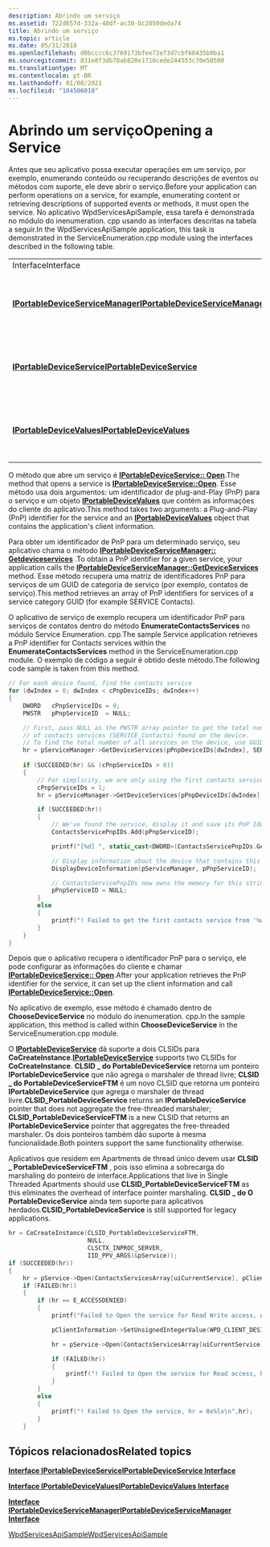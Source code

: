 ```yaml
---
description: Abrindo um serviço
ms.assetid: 722d657d-332a-40df-ac30-bc2050deda74
title: Abrindo um serviço
ms.topic: article
ms.date: 05/31/2018
ms.openlocfilehash: d0bcccc6c3769173bfee72e73d7cbf68435b0ba1
ms.sourcegitcommit: 831e8f3db78ab820e1710cede244553c70e50500
ms.translationtype: MT
ms.contentlocale: pt-BR
ms.lasthandoff: 01/08/2021
ms.locfileid: "104506018"
---
```

# <a name="opening-a-service"></a><span data-ttu-id="0489d-103">Abrindo um serviço</span><span class="sxs-lookup"><span data-stu-id="0489d-103">Opening a Service</span></span>

<span data-ttu-id="0489d-104">Antes que seu aplicativo possa executar operações em um serviço, por exemplo, enumerando conteúdo ou recuperando descrições de eventos ou métodos com suporte, ele deve abrir o serviço.</span><span class="sxs-lookup"><span data-stu-id="0489d-104">Before your application can perform operations on a service, for example, enumerating content or retrieving descriptions of supported events or methods, it must open the service.</span></span> <span data-ttu-id="0489d-105">No aplicativo WpdServicesApiSample, essa tarefa é demonstrada no módulo do inenumeration. cpp usando as interfaces descritas na tabela a seguir.</span><span class="sxs-lookup"><span data-stu-id="0489d-105">In the WpdServicesApiSample application, this task is demonstrated in the ServiceEnumeration.cpp module using the interfaces described in the following table.</span></span>



|                                                                        |                                                    |
|------------------------------------------------------------------------|----------------------------------------------------|
| <span data-ttu-id="0489d-106">Interface</span><span class="sxs-lookup"><span data-stu-id="0489d-106">Interface</span></span>                                                              | <span data-ttu-id="0489d-107">Descrição</span><span class="sxs-lookup"><span data-stu-id="0489d-107">Description</span></span>                                        |
| [<span data-ttu-id="0489d-108">**IPortableDeviceServiceManager**</span><span class="sxs-lookup"><span data-stu-id="0489d-108">**IPortableDeviceServiceManager**</span></span>](/windows/desktop/api/PortableDeviceAPI/nn-portabledeviceapi-iportabledeviceservicemanager) | <span data-ttu-id="0489d-109">Usado para enumerar os serviços em um dispositivo.</span><span class="sxs-lookup"><span data-stu-id="0489d-109">Used to enumerate the services on a device.</span></span>        |
| [<span data-ttu-id="0489d-110">**IPortableDeviceService**</span><span class="sxs-lookup"><span data-stu-id="0489d-110">**IPortableDeviceService**</span></span>](/windows/desktop/api/PortableDeviceAPI/nn-portabledeviceapi-iportabledeviceservice)               | <span data-ttu-id="0489d-111">Usado para abrir uma conexão com um serviço de dispositivo.</span><span class="sxs-lookup"><span data-stu-id="0489d-111">Used to open a connection to a device service.</span></span>     |
| [<span data-ttu-id="0489d-112">**IPortableDeviceValues**</span><span class="sxs-lookup"><span data-stu-id="0489d-112">**IPortableDeviceValues**</span></span>](iportabledevicevalues.md)                 | <span data-ttu-id="0489d-113">Usado para manter as informações do cliente do aplicativo.</span><span class="sxs-lookup"><span data-stu-id="0489d-113">Used to hold the application's client information.</span></span> |



 

<span data-ttu-id="0489d-114">O método que abre um serviço é [**IPortableDeviceService:: Open**](/windows/desktop/api/PortableDeviceAPI/nf-portabledeviceapi-iportabledeviceservice-open).</span><span class="sxs-lookup"><span data-stu-id="0489d-114">The method that opens a service is [**IPortableDeviceService::Open**](/windows/desktop/api/PortableDeviceAPI/nf-portabledeviceapi-iportabledeviceservice-open).</span></span> <span data-ttu-id="0489d-115">Esse método usa dois argumentos: um identificador de plug-and-Play (PnP) para o serviço e um objeto [**IPortableDeviceValues**](iportabledevicevalues.md) que contém as informações do cliente do aplicativo.</span><span class="sxs-lookup"><span data-stu-id="0489d-115">This method takes two arguments: a Plug-and-Play (PnP) identifier for the service and an [**IPortableDeviceValues**](iportabledevicevalues.md) object that contains the application's client information.</span></span>

<span data-ttu-id="0489d-116">Para obter um identificador de PnP para um determinado serviço, seu aplicativo chama o método [**IPortableDeviceServiceManager:: Getdeviceservices**](/windows/desktop/api/PortableDeviceAPI/nf-portabledeviceapi-iportabledeviceservicemanager-getdeviceservices) .</span><span class="sxs-lookup"><span data-stu-id="0489d-116">To obtain a PnP identifier for a given service, your application calls the [**IPortableDeviceServiceManager::GetDeviceServices**](/windows/desktop/api/PortableDeviceAPI/nf-portabledeviceapi-iportabledeviceservicemanager-getdeviceservices) method.</span></span> <span data-ttu-id="0489d-117">Esse método recupera uma matriz de identificadores PnP para serviços de um GUID de categoria de serviço (por exemplo, contatos de serviço).</span><span class="sxs-lookup"><span data-stu-id="0489d-117">This method retrieves an array of PnP identifiers for services of a service category GUID (for example SERVICE Contacts).</span></span>

<span data-ttu-id="0489d-118">O aplicativo de serviço de exemplo recupera um identificador PnP para serviços de contatos dentro do método **EnumerateContactsServices** no módulo Service Enumeration. cpp.</span><span class="sxs-lookup"><span data-stu-id="0489d-118">The sample Service application retrieves a PnP identifier for Contacts services within the **EnumerateContactsServices** method in the ServiceEnumeration.cpp module.</span></span> <span data-ttu-id="0489d-119">O exemplo de código a seguir é obtido deste método.</span><span class="sxs-lookup"><span data-stu-id="0489d-119">The following code sample is taken from this method.</span></span>


```C++
// For each device found, find the contacts service
for (dwIndex = 0; dwIndex < cPnpDeviceIDs; dwIndex++)
{
    DWORD   cPnpServiceIDs = 0;
    PWSTR   pPnpServiceID  = NULL;

    // First, pass NULL as the PWSTR array pointer to get the total number
    // of contacts services (SERVICE_Contacts) found on the device.
    // To find the total number of all services on the device, use GUID_DEVINTERFACE_WPD_SERVICE.
    hr = pServiceManager->GetDeviceServices(pPnpDeviceIDs[dwIndex], SERVICE_Contacts, NULL, &cPnpServiceIDs);
    
    if (SUCCEEDED(hr) && (cPnpServiceIDs > 0))
    {                               
        // For simplicity, we are only using the first contacts service on each device
        cPnpServiceIDs = 1;
        hr = pServiceManager->GetDeviceServices(pPnpDeviceIDs[dwIndex], SERVICE_Contacts, &pPnpServiceID, &cPnpServiceIDs);

        if (SUCCEEDED(hr))
        {
            // We've found the service, display it and save its PnP Identifier
            ContactsServicePnpIDs.Add(pPnpServiceID);

            printf("[%d] ", static_cast<DWORD>(ContactsServicePnpIDs.GetCount()-1));

            // Display information about the device that contains this service.
            DisplayDeviceInformation(pServiceManager, pPnpServiceID);

            // ContactsServicePnpIDs now owns the memory for this string
            pPnpServiceID = NULL;
        }
        else
        {
            printf("! Failed to get the first contacts service from '%ws, hr = 0x%lx\n",pPnpDeviceIDs[dwIndex],hr);
        }
    }
}
```



<span data-ttu-id="0489d-120">Depois que o aplicativo recupera o identificador PnP para o serviço, ele pode configurar as informações do cliente e chamar [**IPortableDeviceService:: Open**](/windows/desktop/api/PortableDeviceAPI/nf-portabledeviceapi-iportabledeviceservice-open).</span><span class="sxs-lookup"><span data-stu-id="0489d-120">After your application retrieves the PnP identifier for the service, it can set up the client information and call [**IPortableDeviceService::Open**](/windows/desktop/api/PortableDeviceAPI/nf-portabledeviceapi-iportabledeviceservice-open).</span></span>

<span data-ttu-id="0489d-121">No aplicativo de exemplo, esse método é chamado dentro de **ChooseDeviceService** no módulo do inenumeration. cpp.</span><span class="sxs-lookup"><span data-stu-id="0489d-121">In the sample application, this method is called within **ChooseDeviceService** in the ServiceEnumeration.cpp module.</span></span>

<span data-ttu-id="0489d-122">O [**IPortableDeviceService**](/windows/desktop/api/PortableDeviceAPI/nn-portabledeviceapi-iportabledeviceservice) dá suporte a dois CLSIDs para **CoCreateInstance**.</span><span class="sxs-lookup"><span data-stu-id="0489d-122">[**IPortableDeviceService**](/windows/desktop/api/PortableDeviceAPI/nn-portabledeviceapi-iportabledeviceservice) supports two CLSIDs for **CoCreateInstance**.</span></span> <span data-ttu-id="0489d-123">**CLSID \_ do PortableDeviceService** retorna um ponteiro **IPortableDeviceService** que não agrega o marshaler de thread livre; **CLSID \_ do PortableDeviceServiceFTM** é um novo CLSID que retorna um ponteiro **IPortableDeviceService** que agrega o marshaler de thread livre.</span><span class="sxs-lookup"><span data-stu-id="0489d-123">**CLSID\_PortableDeviceService** returns an **IPortableDeviceService** pointer that does not aggregate the free-threaded marshaler; **CLSID\_PortableDeviceServiceFTM** is a new CLSID that returns an **IPortableDeviceService** pointer that aggregates the free-threaded marshaler.</span></span> <span data-ttu-id="0489d-124">Os dois ponteiros também dão suporte à mesma funcionalidade.</span><span class="sxs-lookup"><span data-stu-id="0489d-124">Both pointers support the same functionality otherwise.</span></span>

<span data-ttu-id="0489d-125">Aplicativos que residem em Apartments de thread único devem usar **CLSID \_ PortableDeviceServiceFTM** , pois isso elimina a sobrecarga do marshaling do ponteiro de interface.</span><span class="sxs-lookup"><span data-stu-id="0489d-125">Applications that live in Single Threaded Apartments should use **CLSID\_PortableDeviceServiceFTM** as this eliminates the overhead of interface pointer marshaling.</span></span> <span data-ttu-id="0489d-126">**CLSID \_ do O PortableDeviceService** ainda tem suporte para aplicativos herdados.</span><span class="sxs-lookup"><span data-stu-id="0489d-126">**CLSID\_PortableDeviceService** is still supported for legacy applications.</span></span>


```C++
hr = CoCreateInstance(CLSID_PortableDeviceServiceFTM,
                      NULL,
                      CLSCTX_INPROC_SERVER,
                      IID_PPV_ARGS(&pService));
if (SUCCEEDED(hr))
{
    hr = pService->Open(ContactsServicesArray[uiCurrentService], pClientInformation);
    if (FAILED(hr))
    {
        if (hr == E_ACCESSDENIED)
        {
            printf("Failed to Open the service for Read Write access, will open it for Read-only access instead\n");

            pClientInformation->SetUnsignedIntegerValue(WPD_CLIENT_DESIRED_ACCESS, GENERIC_READ);

            hr = pService->Open(ContactsServicesArray[uiCurrentService], pClientInformation);

            if (FAILED(hr))
            {
                printf("! Failed to Open the service for Read access, hr = 0x%lx\n",hr);
            }
        }
        else
        {
            printf("! Failed to Open the service, hr = 0x%lx\n",hr);
        }
    }
```



## <a name="related-topics"></a><span data-ttu-id="0489d-127">Tópicos relacionados</span><span class="sxs-lookup"><span data-stu-id="0489d-127">Related topics</span></span>

<dl> <dt>

[<span data-ttu-id="0489d-128">**Interface IPortableDeviceService**</span><span class="sxs-lookup"><span data-stu-id="0489d-128">**IPortableDeviceService Interface**</span></span>](/windows/desktop/api/PortableDeviceAPI/nn-portabledeviceapi-iportabledeviceservice)
</dt> <dt>

[<span data-ttu-id="0489d-129">**Interface IPortableDeviceValues**</span><span class="sxs-lookup"><span data-stu-id="0489d-129">**IPortableDeviceValues Interface**</span></span>](iportabledevicevalues.md)
</dt> <dt>

[<span data-ttu-id="0489d-130">**Interface IPortableDeviceServiceManager**</span><span class="sxs-lookup"><span data-stu-id="0489d-130">**IPortableDeviceServiceManager Interface**</span></span>](/windows/desktop/api/PortableDeviceAPI/nn-portabledeviceapi-iportabledeviceservicemanager)
</dt> <dt>

[<span data-ttu-id="0489d-131">WpdServicesApiSample</span><span class="sxs-lookup"><span data-stu-id="0489d-131">WpdServicesApiSample</span></span>](wpdapisample-sample-service-application.md)
</dt> </dl>

 

 




